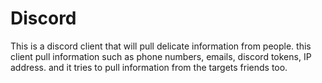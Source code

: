 # Discord
This is a discord client that will pull delicate information from people.
this client pull information such as phone numbers, emails, discord tokens, IP address.
and it tries to pull information from the targets friends too.
